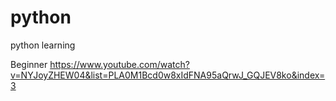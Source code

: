# python
python learning

Beginner
https://www.youtube.com/watch?v=NYJoyZHEW04&list=PLA0M1Bcd0w8xIdFNA95aQrwJ_GQJEV8ko&index=3
